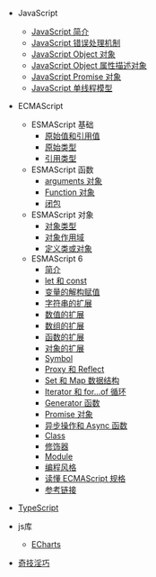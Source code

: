 - JavaScript
  - [JavaScript 简介](zh-cn/browser-side/javascript/js/)
  - [JavaScript 错误处理机制](zh-cn/browser-side/javascript/js/js-error.md)
  - [JavaScript Object 对象](zh-cn/browser-side/javascript/js/js-object.md)
  - [JavaScript Object 属性描述对象](zh-cn/browser-side/javascript/js/js-object-attribute.md)
  - [JavaScript Promise 对象](zh-cn/browser-side/javascript/js/js-promise.md)
  - [JavaScript 单线程模型](zh-cn/browser-side/javascript/js/js-单线程.md)

- ECMAScript
  - ESMAScript 基础
    - [原始值和引用值](zh-cn/browser-side/javascript/es/es6-原始值和引用值.md)
    - [原始类型](zh-cn/browser-side/javascript/es/es6-原始类型.md)
    - [引用类型](zh-cn/browser-side/javascript/es/es6-引用类型.md)
  - ESMAScript 函数
    - [arguments 对象](zh-cn/browser-side/javascript/es/es6-arguments.md)
    - [Function 对象](zh-cn/browser-side/javascript/es/es6-function.md)
    - [闭包](zh-cn/browser-side/javascript/es/es6-闭包.md)
  - ESMAScript 对象
    - [对象类型](zh-cn/browser-side/javascript/es/es6-对象类型.md)
    - [对象作用域](zh-cn/browser-side/javascript/es/es6-对象作用域.md)
    - [定义类或对象](zh-cn/browser-side/javascript/es/es6-定义类或对象.md)
  - ESMAScript 6
    - [简介](zh-cn/browser-side/javascript/es/es6-简介.md)
    - [let 和 const](zh-cn/browser-side/javascript/es/es6-let&const.md)
    - [变量的解构赋值](zh-cn/browser-side/javascript/es/es6-变量的解构赋值.md)
    - [字符串的扩展](zh-cn/browser-side/javascript/es/es6-字符串的扩展.md)
    - [数值的扩展](zh-cn/browser-side/javascript/es/es6-数值的扩展.md)
    - [数组的扩展](zh-cn/browser-side/javascript/es/es6-数组的扩展.md)
    - [函数的扩展](zh-cn/browser-side/javascript/es/es6-函数的扩展.md)
    - [对象的扩展](zh-cn/browser-side/javascript/es/es6-对象的扩展.md)
    - [Symbol](zh-cn/browser-side/javascript/es/es6-symbol.md)
    - [Proxy 和 Reflect](zh-cn/browser-side/javascript/es/es6-proxy&reflect.md)
    - [Set 和 Map 数据结构](zh-cn/browser-side/javascript/es/es6-Set和Map数据结构.md)
    - [Iterator 和 for...of 循环](zh-cn/browser-side/javascript/es/es6-Iterator和for...of循环.md)
    - [Generator 函数](zh-cn/browser-side/javascript/es/es6-Generator函数.md)
    - [Promise 对象](zh-cn/browser-side/javascript/es/es6-Promise对象.md)
    - [异步操作和 Async 函数](zh-cn/browser-side/javascript/es/es6-异步操作和Async函数.md)
    - [Class](zh-cn/browser-side/javascript/es/es6-Class.md)
    - [修饰器](zh-cn/browser-side/javascript/es/es6-decorator.md)
    - [Module](zh-cn/browser-side/javascript/es/es6-module.md)
    - [编程风格](zh-cn/browser-side/javascript/es/es6-编程风格.md)
    - [读懂 ECMAScript 规格](zh-cn/browser-side/javascript/es/读懂ECMAScript规格.md)
    - [参考链接](zh-cn/browser-side/javascript/es/参考链接.md)

- [TypeScript](zh-cn/browser-side/javascript/ts/)

- js库
  - [ECharts](zh-cn/browser-side/javascript/other/echarts/)

- [奇技淫巧](zh-cn/browser-side/javascript/js/奇技淫巧)
